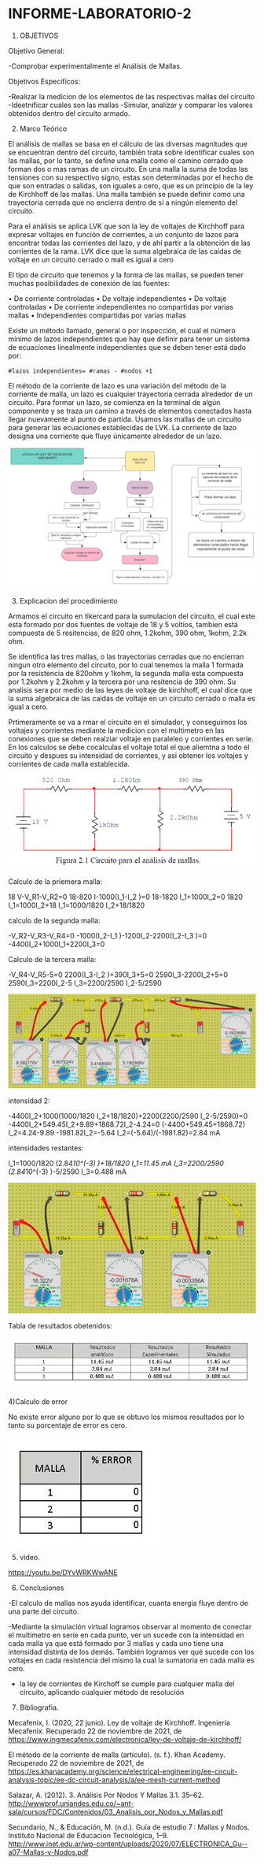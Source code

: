 # INFORME-LABORATORIO-2
1) OBJETIVOS

Objetivo General: 

-Comprobar experimentalmente el Análisis de Mallas.


Objetivos Especificos:

-Realizar la medicion de los elementos de las respectivas mallas del circuito
-Ideetnificar cuales son las mallas
-Simular, analizar y comparar los valores obtenidos dentro del circuito armado.

2) Marco Teórico


El análisis de mallas se basa en el cálculo de las diversas magnitudes que se encuentran dentro del circuito, también trata sobre identificar cuales son las mallas, por lo tanto, se define una malla como el camino cerrado que forman dos o mas ramas de un circuito. En una malla la suma de todas las tensiones con su respectivo signo, estas son determinadas por el hecho de que son entradas o salidas, son iguales a cero, que es un principio de la ley de Kirchhoff de las mallas. Una malla también se puede definir como una trayectoria cerrada que no encierra dentro de sí a ningún elemento del circuito.

Para el análisis se aplica LVK que son la ley de voltajes de Kirchhoff para expresar voltajes en función de corrientes, a un conjunto de lazos para encontrar todas las corrientes del lazo, y de ahí partir a la obtención de las corrientes de la rama. LVK dice que la suma algebraica de las caídas de voltaje en un circuito cerrado o mall es igual a cero

El tipo de circuito que tenemos y la forma de las mallas, se pueden tener muchas posibilidades de conexión de las fuentes:

•	De corriente controladas
•	De voltaje independientes
•	De voltaje controladas
•	De corriente independientes no compartidas por varias mallas
•	Independientes compartidas por varias mallas


Existe un método llamado, general o por inspección, el cual el número mínimo de lazos independientes que hay que definir para tener un sistema de ecuaciones linealmente independientes que se deben tener está dado por:


    #lazos independientes= #ramas - #nodos +1

El método de la corriente de lazo es una variación del método de la corriente de malla, un lazo es cualquier trayectoria cerrada alrededor de un circuito. Para formar un lazo, se comienza en la terminal de algún componente y se traza un camino a través de elementos conectados hasta llegar nuevamente al punto de partida.
Usamos las mallas de un circuito para generar las ecuaciones establecidas de LVK. La corriente de lazo designa una corriente que fluye únicamente alrededor de un lazo. 

![](https://github.com/AxelHerrera4/INFORME-LABORATORIO-2/blob/1b244cbf74fcb54ed945d27fe93aecf23668e3ff/imagenes/mapa%20del%20lab2.png)

3) Explicacion del procedimiento

Armamos el circuito en tikercard para la sumulacion del circuito, el cual este esta formado por dos fuentes de voltaje de 18 y 5 voltios, tambien está compuesta de 5 resitencias, de 820 ohm, 1.2kohm, 390 ohm, 1kohm, 2.2k ohm.

Se identifica las tres mallas, o las trayectorias cerradas que no encierran ningun otro elemento del circuito, por lo cual tenemos la malla 1 formada por la resistencia de 820ohm y 1kohm, la segunda malla esta compuesta por 1.2kohm y 2.2kohm y la tercera por una resitencia de 390 ohm. Su analisis sera por medio de las leyes de voltaje de kirchhoff, el cual dice que la suma algebraica de las caidas de voltaje en un circuito cerrado o malla es igual a cero.

Prtimeramente se va a rmar el circuito en el simulador, y conseguimos los voltajes y corrientes mediante la medicion con el multimetro en las conexiones que se deben realziar voltaje en paraleleo y corrientes en serie. En los calculos se debe cocalculas el voltaje total el que aliemtna a todo el circuito y despues su intensidad de corrientes, y asi obtener los voltajes y corrientes de cada malla establecida.

![](imagenes/circuito.png)


Calculo de la priemera malla:

18 V-V_R1-V_R2=0
18-820 I-1000(I_1-I_2 )=0
18-1820 I_1+1000I_2=0
1820 I_1=1000I_2+18
I_1=1000/1820 I_2+18/1820


calculo de la segunda malla:

-V_R2-V_R3-V_R4=0
-1000(I_2-I_1 )-1200I_2-2200(I_2-I_3 )=0
-4400I_2+1000I_1+2200I_3=0





Calculo de la tercera malla:

-V_R4-V_R5-5=0
2200(I_3-I_2 )+390I_3+5=0
2590I_3-2200I_2+5=0
2590I_3=2200I_2-5
I_3=2200/2590 I_2-5/2590


![](imagenes/voltaje.png)



intensidad 2:

-4400I_2+1000(1000/1820 I_2+18/1820)+2200(2200/2590 I_2-5/2590)=0
-4400I_2+549.45I_2+9.89+1868.72I_2-4.24=0
(-4400+549.45+1868.72) I_2=4.24-9.89
-1981.82I_2=-5.64
I_2=(-5.64)/(-1981.82)=2.84 mA

intensidades restantes:

I_1=1000/1820 (2.84*10^(-3)  )+18/1820
I_1=11.45 mA
I_3=2200/2590 (2.84*10^(-3) )-5/2590
I_3=0.488 mA 



![](imagenes/intensidad.png)


Tabla de resultados obetenidos:


![](imagenes/tabla.png)



4)Calculo de error

No existe error alguno por lo que se obtuvo los mismos resultados por lo tanto su porcentaje de error es cero.

![](imagenes/error_tabla.png)




5) video.


https://youtu.be/DYvWRKWwANE

6) Conclusiones

-El calculo de mallas nos ayuda identificar, cuanta energia fluye dentro de una parte del circuito.

-Mediante la simulación virtual logramos observar al momento de conectar el multimetro en serie en cada punto, ver un sucede con la intensidad en cada malla ya que está formado por 3 mallas y cada uno tiene una intensidad distinta de los demás. También logramos ver qué sucede con los voltajes en cada resistencia del mismo la cual la sumatoria en cada malla es cero.

- la ley de corrientes de Kirchoff se cumple para cualquier malla del circuito, aplicando cualquier método de resolución

7) Bibliografia.

Mecafenix, I. (2020, 22 junio). Ley de voltaje de Kirchhoff. Ingeniería Mecafenix. Recuperado 22 de noviembre de 2021, de https://www.ingmecafenix.com/electronica/ley-de-voltaje-de-kirchhoff/

El método de la corriente de malla (artículo). (s. f.). Khan Academy. Recuperado 22 de noviembre de 2021, de https://es.khanacademy.org/science/electrical-engineering/ee-circuit-analysis-topic/ee-dc-circuit-analysis/a/ee-mesh-current-method

Salazar, A. (2012). 3. Análisis Por Nodos Y Mallas 3.1. 35–62. http://wwwprof.uniandes.edu.co/~ant-sala/cursos/FDC/Contenidos/03_Analisis_por_Nodos_y_Mallas.pdf

Secundario, N., & Educación, M. (n.d.). Guía de estudio 7 : Mallas y Nodos. Instituto Nacional de Educacion Tecnológica, 1–9. http://www.inet.edu.ar/wp-content/uploads/2020/07/ELECTRONICA_Gu--a07-Mallas-y-Nodos.pdf




